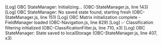 [Log] OBC StateManager: Initializing... (OBC-StateManager.js, line 143)
[Log] OBC StateManager: No saved state found, starting fresh (OBC-StateManager.js, line 151)
[Log] OBC Matrix initialization complete - FieldManager loaded (OBC-Navigation.js, line 829)
[Log] ✅ Classification filtering initialized (OBC-ClassificationFilter.js, line 710, x3)
[Log] OBC StateManager: State saved to localStorage (OBC-StateManager.js, line 407, x3)